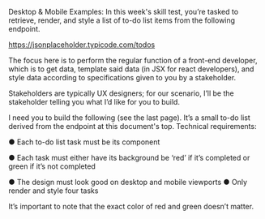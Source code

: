 Desktop & Mobile Examples:
In this week's skill test, you’re tasked to retrieve, render, and style a list of to-do list items from
the following endpoint.

https://jsonplaceholder.typicode.com/todos

The focus here is to perform the regular function of a front-end developer, which is to get data,
template said data (in JSX for react developers), and style data according to specifications
given to you by a stakeholder.

Stakeholders are typically UX designers; for our scenario, I’ll be the stakeholder telling you what
I’d like for you to build.

I need you to build the following (see the last page).
It’s a small to-do list derived from the endpoint at this document's top.
Technical requirements:

● Each to-do list task must be its component

● Each task must either have its background be ‘red’ if it’s completed or green if it’s not
completed

● The design must look good on desktop and mobile viewports
● Only render and style four tasks

It’s important to note that the exact color of red and green doesn’t matter.